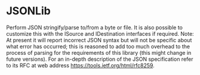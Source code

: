 # JSONLib
Perform JSON  stringify/parse to/from a byte or file. It is also
possible to customize this with the ISource and IDestination interfaces
if required. Note: At present it will report incorrect JSON syntax
but will not be specific about what error has occurred; this is reasoned
to add too much overhead to  the process of parsing for the requirements
of this library (this might change in future versions). For an in-depth
description of the JSON specification refer to its RFC at web address
https://tools.ietf.org/html/rfc8259.
